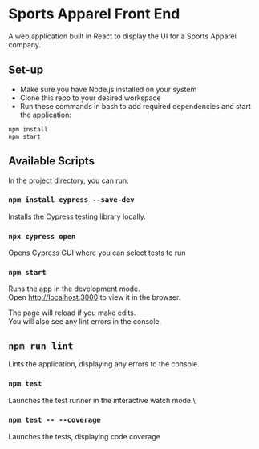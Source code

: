# Sports Apparel Front End

A web application built in React to display the UI for a Sports Apparel company.

## Set-up

* Make sure you have Node.js installed on your system
* Clone this repo to your desired workspace
* Run these commands in bash to add required dependencies and start the application:
```
npm install
npm start
```

## Available Scripts

In the project directory, you can run:

### `npm install cypress --save-dev`

Installs the Cypress testing library locally.

### `npx cypress open`

Opens Cypress GUI where you can select tests to run

### `npm start`

Runs the app in the development mode.\
Open [http://localhost:3000](http://localhost:3000) to view it in the browser.

The page will reload if you make edits.\
You will also see any lint errors in the console.

## `npm run lint`

Lints the application, displaying any errors to the console.

### `npm test`

Launches the test runner in the interactive watch mode.\

### `npm test -- --coverage`

Launches the tests, displaying code coverage